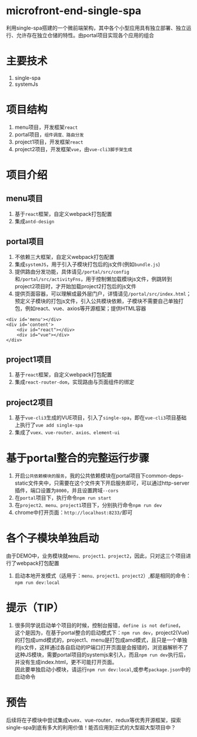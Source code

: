 # microfront-end-single-spa
利用single-spa搭建的一个微前端架构，其中各个小型应用具有独立部署、独立运行、允许存在独立仓储的特性。由portal项目实现各个应用的组合

# 主要技术
1. single-spa
2. systemJs

# 项目结构
1. menu项目，开发框架`react`
2. portal项目，`组件调度、路由分发`
3. project1项目，开发框架`react`
4. project2项目，开发框架`vue`，由`vue-cli3脚手架生成`

# 项目介绍
## menu项目
1. 基于`react`框架，自定义webpack打包配置
2. 集成`antd-design`
## portal项目
1. 不依赖三大框架，自定义webpack打包配置
2. 集成`systemJS`，用于引入子模块打包后的js文件(例如`bundle.js`)
3. 提供路由分发功能，具体请见`/portal/src/config`和`/portal/src/activityFns`，用于控制懒加载模块js文件，例跳转到project2项目时，才开始加载project2打包后的js文件
4. 提供页面容器，可以理解成最外层门户，详情请见`/portal/src/index.html`；预定义子模块的打包js文件，引入公共模块依赖，子模块不需要自己单独打包，例如react、vue、axios等开源框架；提供HTML容器
```
<div id='menu'></div>
<div id='content'>
    <div id="react"></div>
    <div id="vue"></div>
</div>
```
## project1项目
1. 基于`react`框架，自定义webpack打包配置
2. 集成`react-router-dom`，实现路由与页面组件的绑定
## project2项目
1. 基于`vue-cli3`生成的VUE项目，引入了`single-spa`，即在`vue-cli3`项目基础上执行了`vue add single-spa`
2. 集成了`vuex、vue-router、axios、element-ui`

# 基于portal整合的完整运行步骤
1. 开启`公共依赖模块的服务`，我的公共依赖模块在portal项目下common-deps-static文件夹中，只需要在这个文件夹下开启服务即可，可以通过http-server插件，端口设置为`8000`，并且设置跨域`--cors`
2. 在`portal`项目下，执行命令`npm run start`
3. 在`project2、menu、project1`项目下，分别执行命令`npm run dev`
4. chrome中打开页面：`http://localhost:8233/`即可

# 各个子模块单独启动
由于DEMO中，业务模块就`menu、project1、project2`，因此，只对这三个项目进行了webpack打包配置
1. 启动本地开发模式（适用于：`menu、project1、project2`）,都是相同的命令：`npm run dev:local`

# 提示（TIP）
1. 很多同学说启动单个项目的时候，控制台报错，`define is not defined`，  
这个是因为，在基于portal整合的启动模式下：`npm run dev`，project2(Vue)的打包成umd模式的，project1、menu是打包成amd模式，且只是一个单独的js文件，这样通过各自启动的IP端口打开页面是会报错的，浏览器解析不了这种JS模块，需要portal项目的systemjs来引入，而且`npm run dev`执行后，并没有生成index.html，更不可能打开页面。  
因此要单独启动小模块，请运行`npm run dev:local`,或参考`package.json`中的启动命令

# 预告
后续将在子模块中尝试集成vuex、vue-router、redux等优秀开源框架，探索single-spa到底有多大的利用价值！能否应用到正式的大型超大型项目中？